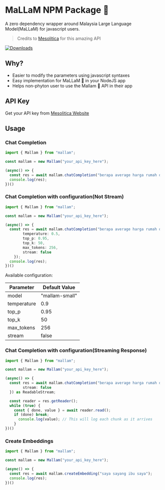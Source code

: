 # MaLLaM NPM Package 🌙

A zero dependency wrapper around Malaysia Large Language Model(MaLLaM) for javascript users.

> Credits to [Mesolitica](https://mesolitica.com/) for this amazing API

[![Downloads](https://img.shields.io/npm/dm/mallam.svg)](https://npmjs.com/mallam)

## Why?
- Easier to modify the parameters using javascript syntaxes
- Easy implementation for MaLLaM 🌙 in your NodeJS app
- Helps non-phyton user to use the Mallam 🌙 API in their app

## API Key
Get your API key from [Mesolitica Website](https://app.nous.mesolitica.com/)

## Usage

### Chat Completion

```typescript
import { Mallam } from "mallam";

const mallam = new Mallam("your_api_key_here");

(async() => {
  const res = await mallam.chatCompletion("berapa average harga rumah dekat johor?");
  console.log(res);
})()
```
### Chat Completion with configuration(Not Stream)

```typescript
import { Mallam } from "mallam";

const mallam = new Mallam("your_api_key_here");

(async() => {
  const res = await mallam.chatCompletion("berapa average harga rumah dekat johor?", {
        temperature: 0.5,
        top_p: 0.95,
        top_k: 50,
        max_tokens: 256,
        stream: false
    });
  console.log(res);
})()
```

Available configuration:

| Parameter    | Default Value |
| -------- | ------- |
| model  |"mallam-small"    |
| temperature | 0.9     |
| top_p    | 0.95    |
| top_k    | 50    |
| max_tokens    | 256    |
| stream    | false    |

### Chat Completion with configuration(Streaming Response)

```typescript
import { Mallam } from "mallam";

const mallam = new Mallam("your_api_key_here");

(async() => {
  const res = await mallam.chatCompletion("berapa average harga rumah dekat johor?", {
        stream: false
  }) as ReadableStream;

  const reader = res.getReader();
  while (true) {
	const { done, value } = await reader.read();
	if (done) break;
	  console.log(value); // This will log each chunk as it arrives
	}
})()

```

### Create Embeddings

```typescript
import { Mallam } from "mallam";

const mallam = new Mallam("your_api_key_here");

(async() => {
  const res = await mallam.createEmbedding("saya sayang ibu saya");
  console.log(res);
})()
```
